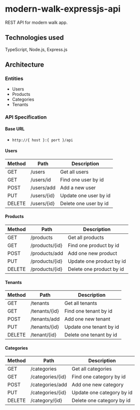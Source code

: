 # modern-walk-expressjs-api

REST API for modern walk app.

## Technologies used
TypeScript, Node.js, Express.js

## Architecture

### Entities
- Users
- Products
- Categories
- Tenants

### API Specification

#### Base URL
- `http://{ host }:{ port }/api`

#### Users

| Method | Path                 | Description               |
| -------| ---------------------| --------------------------|
| GET    | /users| Get all users       |
| GET    | /users/id | Find one user by id           |
| POST   | /users/add              | Add a new user              |
| PUT   | /users/{id}              | Update one user by id          |
| DELETE   | /users/{id}              | Delete one user by id             |

#### Products

| Method | Path                 | Description               |
| -------| ---------------------| --------------------------|
| GET    | /products                    | Get all products            |
| GET   | /products/{id}              | Find one product by id        |
| POST   | /products/add              | Add one new product             |
| PUT   | /products/{id}              | Update one product by id          |
| DELETE   | /products/{id}              | Delete one product by id             |

#### Tenants

| Method | Path                 | Description               |
| -------| ---------------------| --------------------------|
| GET    | /tenants                    | Get all tenants            |
| GET   | /tenants/{id}              | Find one tenant by id        |
| POST   | /tenants/add             | Add one new tenant             |
| PUT   | /tenants/{id}              | Update one tenant by id          |
| DELETE   | /tenant/{id}              | Delete one tenant by id             |

#### Categories

| Method | Path                 | Description               |
| -------| ---------------------| --------------------------|
| GET    | /categories                    | Get all categories            |
| GET   | /categories/{id}              | Find one category by id        |
| POST   | /categories/add             | Add one new category             |
| PUT   | /categories/{id}              | Update one category by id          |
| DELETE   | /category/{id}              | Delete one category by id             |
